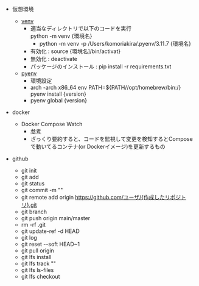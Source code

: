 * 仮想環境
    * [venv](https://code-graffiti.com/virtual-environment-on-mac-with-venv-in-python/#toc2)
        * 適当なディレクトリで以下のコードを実行 <br> python -m venv {環境名}
            * python -m venv -p /Users/komoriakira/.pyenv/3.11.7 {環境名}
        * 有効化 : source {環境名]/bin/activat}
        * 無効化 : deactivate
        * パッケージのインストール : pip install -r requirements.txt
    * [pyenv](https://qiita.com/tomtsutom0122/items/52487730001247fdc2c5)
        * 環境設定
        * arch -arch x86_64 env PATH=${PATH/\/opt\/homebrew\/bin:/} pyenv install {version}
        * pyenv global {version}

* docker
    * Docker Compose Watch
        * [参考](https://zenn.dev/maybe_dog/articles/bfeeee3b6650a1)
        * ざっくり要約すると、コードを監視して変更を検知するとComposeで動いてるコンテナ(or Dockerイメージ)を更新するもの
        
* github
    * git init
    * git add
    * git status
    * git commit -m ""
    * git remote add origin https://github.com/ユーザ/{作成したリポジトリ}.git
    * git branch
    * git push origin main/master
    * rm -rf .git
    * git update-ref -d HEAD
    * git log
    * git reset --soft HEAD~1
    * git pull origin
    * git lfs install
    * git lfs track ""
    * git lfs ls-files
    * git lfs checkout